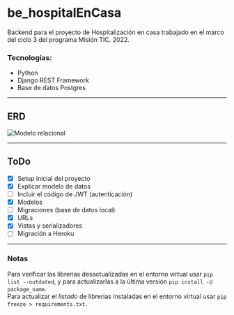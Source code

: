 # be_hospitalEnCasa
Backend para el proyecto de Hospitalización en casa trabajado en el marco del ciclo 3 del programa Misión TIC. 2022.
### Tecnologías:  
- Python
- Django REST Framework
- Base de datos Postgres
---
## ERD
![Modelo relacional](assets/ERDDiagram_v1.svg)

---
## ToDo
- [x] Setup inicial del proyecto
- [x] Explicar modelo de datos
- [ ] Incluir el código de JWT (autenticación)
- [x] Modelos
- [ ] Migraciones (base de datos local)
- [x] URLs
- [x] Vistas y serializadores
- [ ] Migración a Heroku
---
### Notas
Para verificar las librerias desactualizadas en el entorno virtual usar `pip list --outdated`, y para actualizarlas a la última versión `pip install -U package_name`.  
Para actualizar el *listado* de librerias instaladas en el entorno virtual usar `pip freeze > requirements.txt`.
